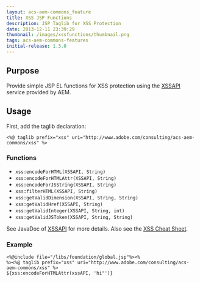 ```yaml
---
layout: acs-aem-commons_feature
title: XSS JSP Functions
description: JSP Taglib for XSS Protection
date: 2013-12-11 23:39:29
thumbnail: /images/xssfunctions/thumbnail.png
tags: acs-aem-commons-features
initial-release: 1.3.0
---
```



## Purpose

Provide simple JSP EL functions for XSS protection using the [XSSAPI](http://dev.day.com/docs/en/cq/current/javadoc/com/adobe/granite/xss/XSSAPI.html) service provided by AEM.

## Usage

First, add the taglib declaration:

    <%@ taglib prefix="xss" uri="http://www.adobe.com/consulting/acs-aem-commons/xss" %>

### Functions

* `xss:encodeForHTML(XSSAPI, String)`
* `xss:encodeForHTMLAttr(XSSAPI, String)`
* `xss:encodeForJSString(XSSAPI, String)`
* `xss:filterHTML(XSSAPI, String)`
* `xss:getValidDimension(XSSAPI, String, String)`
* `xss:getValidHref(XSSAPI, String)`
* `xss:getValidInteger(XSSAPI, String, int)`
* `xss:getValidJSToken(XSSAPI, String, String)`


See JavaDoc of [XSSAPI](http://dev.day.com/docs/en/cq/current/javadoc/com/adobe/granite/xss/XSSAPI.html) for more details. Also see the [XSS Cheat Sheet](https://dev.day.com/content/docs/en/cq/current/developing/securitychecklist/_jcr_content/par/download/file.res/xss_cheat_sheet.pdf).

### Example

    <%@include file="/libs/foundation/global.jsp"%><%
    %><%@ taglib prefix="xss" uri="http://www.adobe.com/consulting/acs-aem-commons/xss" %>
    ${xss:encodeForHTMLAttr(xssAPI, 'hi"')}
